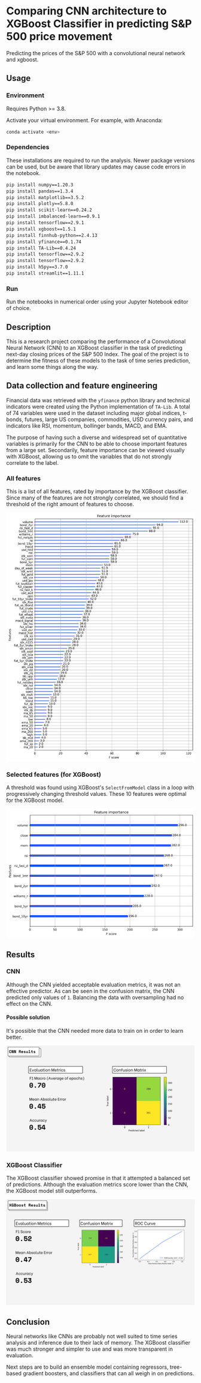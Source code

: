 # Comparing CNN architecture to XGBoost Classifier in predicting S&P 500 price movement
Predicting the prices of the S&amp;P 500 with a convolutional neural network and xgboost.

## Usage

### Environment

Requires Python >= 3.8.

Activate your virtual environment. For example, with Anaconda:
```sh
conda activate <env>
```

### Dependencies

These installations are required to run the analysis. Newer package versions can be used, but be aware that library updates may cause code errors in the notebook.

```sh
pip install numpy==1.20.3
pip install pandas==1.3.4
pip install matplotlib==3.5.2
pip install plotly==5.8.0
pip install scikit-learn==0.24.2
pip install imbalanced-learn==0.9.1
pip install tensorflow==2.9.1
pip install xgboost==1.5.1
pip install finnhub-python==2.4.13
pip install yfinance==0.1.74
pip install TA-Lib==0.4.24
pip install tensorflow==2.9.2
pip install tensorflow==2.9.2
pip install h5py==3.7.0
pip install streamlit==1.11.1
```

### Run

Run the notebooks in numerical order using your Jupyter Notebook editor of choice.

## Description

This is a research project comparing the performance of a Convolutional Neural Network (CNN) to an XGBoost classifier in the task of predicting next-day closing prices of the S&P 500 Index. The goal of the project is to determine the fitness of these models to the task of time series prediction, and learn some things along the way.

## Data collection and feature engineering

Financial data was retrieved with the `yfinance` python library and technical indicators were created using the Python implementation of `TA-Lib`. A total of 74 variables were used in the dataset including major global indices, t-bonds, futures, large US companies, commodities, USD currency pairs, and indicators like RSI, momentum, bollinger bands, MACD, and EMA.

The purpose of having such a diverse and widespread set of quantitative variables is primarily for the CNN to be able to choose important features from a large set. Secondarily, feature importance can be viewed visually with XGBoost, allowing us to omit the variables that do not strongly correlate to the label.

### All features

This is a list of all features, rated by importance by the XGBoost classifier. Since many of the features are not strongly correlated, we should find a threshold of the right amount of features to choose.

![All feature importances](images/feature-importance-all.png)

### Selected features (for XGBoost)

A threshold was found using XGBoost's `SelectFromModel` class in a loop with progressively changing threshold values. These 10 features were optimal for the XGBoost model.

![Selected feature importances](images/feature-importance-selected.png)

## Results

### CNN

Although the CNN yielded acceptable evaluation metrics, it was not an effective predictor. As can be seen in the confusion matrix, the CNN predicted only values of `1`. Balancing the data with oversampling had no effect on the CNN.

#### Possible solution

It's possible that the CNN needed more data to train on in order to learn better.

![CNN Results](images/cnn-results.png)

### XGBoost Classifier

The XGBoost classifier showed promise in that it attempted a balanced set of predictions. Although the evaluation metrics score lower than the CNN, the XGBoost model still outperforms.

![XGBoost Results](images/xgboost-results.png)

## Conclusion

Neural networks like CNNs are probably not well suited to time series analysis and inference due to their lack of memory. The XGBoost classifier was much stronger and simpler to use and was more transparent in evaluation.

Next steps are to build an ensemble model containing regressors, tree-based gradient boosters, and classifiers that can all weigh in on predictions.
